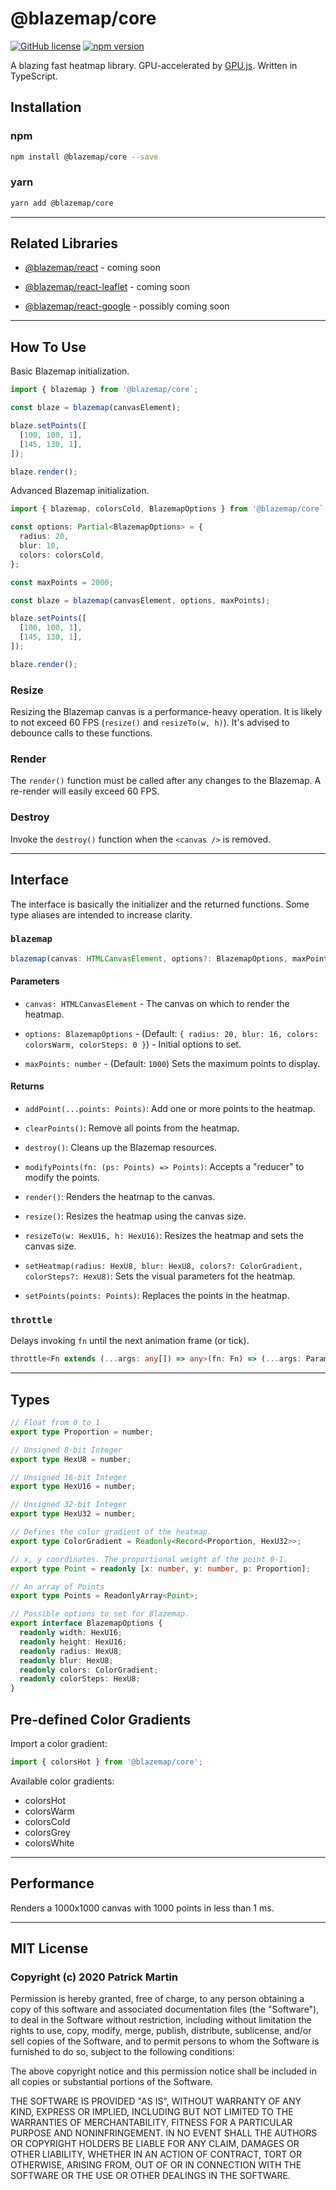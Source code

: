 # @blazemap/core

[![GitHub license](https://img.shields.io/badge/license-MIT-blue.svg)](https://github.com/patrimart/blazemap-core/blob/main/LICENSE)
[![npm version](https://img.shields.io/npm/v/@blazemap/core.svg?style=flat)](https://www.npmjs.com/package/@blazemap/core)

A blazing fast heatmap library. GPU-accelerated by [GPU.js](https://github.com/gpujs/gpu.js/). Written in TypeScript.

## Installation

### npm

```bash
npm install @blazemap/core --save
```

### yarn

```bash
yarn add @blazemap/core
```

---

## Related Libraries

- [@blazemap/react](#) - coming soon

- [@blazemap/react-leaflet](#) - coming soon

- [@blazemap/react-google](#) - possibly coming soon

---

## How To Use

Basic Blazemap initialization.

```ts
import { blazemap } from '@blazemap/core`;

const blaze = blazemap(canvasElement);

blaze.setPoints([
  [100, 100, 1],
  [145, 130, 1],
]);

blaze.render();
```

Advanced Blazemap initialization.

```ts
import { blazemap, colorsCold, BlazemapOptions } from '@blazemap/core`;

const options: Partial<BlazemapOptions> = {
  radius: 20,
  blur: 10,
  colors: colorsCold,
};

const maxPoints = 2000;

const blaze = blazemap(canvasElement, options, maxPoints);

blaze.setPoints([
  [100, 100, 1],
  [145, 130, 1],
]);

blaze.render();
```

### Resize

Resizing the Blazemap canvas is a performance-heavy operation. It is likely to not exceed 60 FPS (`resize()` and `resizeTo(w, h)`). It's advised to debounce calls to these functions.

### Render

The `render()` function must be called after any changes to the Blazemap. A re-render will easily exceed 60 FPS.

### Destroy

Invoke the `destroy()` function when the `<canvas />` is removed.

---

## Interface

The interface is basically the initializer and the returned functions. Some type aliases are intended to increase clarity.

### `blazemap`

```ts
blazemap(canvas: HTMLCanvasElement, options?: BlazemapOptions, maxPoints?: number): BlazeMap
```

#### Parameters

- `canvas: HTMLCanvasElement` - The canvas on which to render the heatmap.

- `options: BlazemapOptions` - (Default: `{ radius: 20, blur: 16, colors: colorsWarm, colorSteps: 0 }`) - Initial options to set.

- `maxPoints: number` - (Default: `1000`) Sets the maximum points to display.

#### Returns

- `addPoint(...points: Points)`: Add one or more points to the heatmap.

- `clearPoints()`: Remove all points from the heatmap.

- `destroy()`: Cleans up the Blazemap resources.

- `modifyPoints(fn: (ps: Points) => Points)`: Accepts a "reducer" to modify the points.

- `render()`: Renders the heatmap to the canvas.

- `resize()`: Resizes the heatmap using the canvas size.

- `resizeTo(w: HexU16, h: HexU16)`: Resizes the heatmap and sets the canvas size.

- `setHeatmap(radius: HexU8, blur: HexU8, colors?: ColorGradient, colorSteps?: HexU8)`: Sets the visual parameters fot the heatmap.

- `setPoints(points: Points)`: Replaces the points in the heatmap.

### `throttle`

Delays invoking `fn` until the next animation frame (or tick).

```ts
throttle<Fn extends (...args: any[]) => any>(fn: Fn) => (...args: Parameters<Fn>) => Promise<ReturnType<Fn>>;
```

---

## Types

```ts
// Float from 0 to 1
export type Proportion = number;

// Unsigned 8-bit Integer
export type HexU8 = number;

// Unsigned 16-bit Integer
export type HexU16 = number;

// Unsigned 32-bit Integer
export type HexU32 = number;

// Defines the color gradient of the heatmap.
export type ColorGradient = Readonly<Record<Proportion, HexU32>>;

// x, y coordinates. The proportional weight of the point 0-1.
export type Point = readonly [x: number, y: number, p: Proportion];

// An array of Points
export type Points = ReadonlyArray<Point>;

// Possible options to set for Blazemap.
export interface BlazemapOptions {
  readonly width: HexU16;
  readonly height: HexU16;
  readonly radius: HexU8;
  readonly blur: HexU8;
  readonly colors: ColorGradient;
  readonly colorSteps: HexU8;
}
```

## Pre-defined Color Gradients

Import a color gradient:

```ts
import { colorsHot } from '@blazemap/core';
```

Available color gradients:

- colorsHot
- colorsWarm
- colorsCold
- colorsGrey
- colorsWhite

---

## Performance

Renders a 1000x1000 canvas with 1000 points in less than 1 ms.

---

## MIT License

### Copyright (c) 2020 Patrick Martin

Permission is hereby granted, free of charge, to any person obtaining a copy
of this software and associated documentation files (the "Software"), to deal
in the Software without restriction, including without limitation the rights
to use, copy, modify, merge, publish, distribute, sublicense, and/or sell
copies of the Software, and to permit persons to whom the Software is
furnished to do so, subject to the following conditions:

The above copyright notice and this permission notice shall be included in all
copies or substantial portions of the Software.

THE SOFTWARE IS PROVIDED "AS IS", WITHOUT WARRANTY OF ANY KIND, EXPRESS OR
IMPLIED, INCLUDING BUT NOT LIMITED TO THE WARRANTIES OF MERCHANTABILITY,
FITNESS FOR A PARTICULAR PURPOSE AND NONINFRINGEMENT. IN NO EVENT SHALL THE
AUTHORS OR COPYRIGHT HOLDERS BE LIABLE FOR ANY CLAIM, DAMAGES OR OTHER
LIABILITY, WHETHER IN AN ACTION OF CONTRACT, TORT OR OTHERWISE, ARISING FROM,
OUT OF OR IN CONNECTION WITH THE SOFTWARE OR THE USE OR OTHER DEALINGS IN THE
SOFTWARE.
